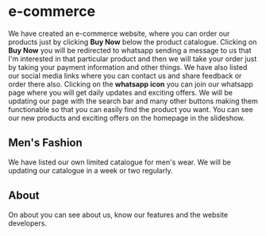 # e-commerce
We have created an e-commerce website, where you can order our products just by clicking **Buy Now** below the product catalogue.
Clicking on **Buy Now** you will be redirected to whatsapp sending a message to us that I'm interested in that particular product and then we will take your order just by taking your payment information and other things.
We have also listed our social media links where you can contact us and share feedback or order there also.
Clicking on the **whatsapp icon** you can join our whatsapp page where you will get daily updates and exciting offers.
We will be updating our page with the search bar and many other buttons making them functionable so that you can easily find the product you want.
You can see our new products and exciting offers on the homepage in the slideshow. 


## Men's Fashion
We have listed our own limited catalogue for men's wear.
We will be updating our catalogue in a week or two regularly.


## About
On about you can see about us, know our features and the website developers.

